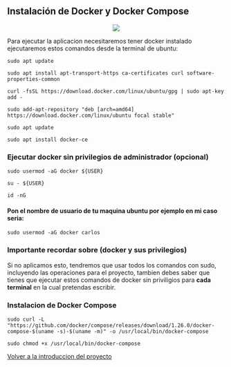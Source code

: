 ## Instalación de Docker y Docker Compose

<p align="center">
<img src="https://i.postimg.cc/rwzZK01s/Captura4.png"   
</p>

Para ejecutar la aplicacion necesitaremos tener docker instalado ejecutaremos estos comandos desde la terminal de ubuntu:
~~~
sudo apt update
~~~
~~~
sudo apt install apt-transport-https ca-certificates curl software-properties-common
~~~
~~~
curl -fsSL https://download.docker.com/linux/ubuntu/gpg | sudo apt-key add -
~~~
~~~
sudo add-apt-repository "deb [arch=amd64] https://download.docker.com/linux/ubuntu focal stable"
~~~
~~~
sudo apt update
~~~
~~~
sudo apt install docker-ce
~~~
### Ejecutar docker sin privilegios de administrador (opcional)
~~~
sudo usermod -aG docker ${USER}
~~~
~~~
su - ${USER}
~~~
~~~
id -nG
~~~
#### Pon el nombre de usuario de tu maquina ubuntu por ejemplo en mi caso seria:
~~~
sudo usermod -aG docker carlos
~~~
### Importante recordar sobre (docker y sus privilegios)
Si no aplicamos esto, tendremos que usar todos los comandos con sudo, incluyendo las operaciones para el proyecto, tambien debes saber que tienes que ejecutar estos comandos de docker sin priviligios para <b>cada terminal</b> en la cual pretendas escribir.

### Instalacion de Docker Compose
~~~
sudo curl -L "https://github.com/docker/compose/releases/download/1.26.0/docker-compose-$(uname -s)-$(uname -m)" -o /usr/local/bin/docker-compose
~~~
~~~
sudo chmod +x /usr/local/bin/docker-compose
~~~

[Volver a la introduccion del proyecto](https://github.com/carlosjose1267/carlosjoseapplaravel/tree/main)
